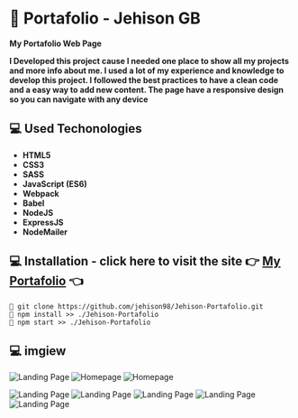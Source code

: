 # 💼 **Portafolio - Jehison GB**

**My Portafolio Web Page**

**I Developed this project cause I needed one place to show all my projects and more info about me. I used a lot of my experience and knowledge to develop this project. I followed the best practices to have a clean code and a easy way to add new content. The page have a responsive design so you can navigate with any device**

## 💻 **Used Techonologies**

- **HTML5**
- **CSS3**
- **SASS**
- **JavaScript (ES6)**
- **Webpack**
- **Babel**
- **NodeJS**
- **ExpressJS**
- **NodeMailer**

## 💻 **Installation - click here to visit the site 👉 [My Portafolio](https://jehison98.github.io/JehisonGB-Portafolio/)** 👈

```
🔹 git clone https://github.com/jehison98/Jehison-Portafolio.git
🔹 npm install >> ./Jehison-Portafolio
🔹 npm start >> ./Jehison-Portafolio
```

## 💻 **imgiew**

<p>
<img alt='Landing Page' src='./readme-imgs/img-1.png'>
<img alt='Homepage' src='./readme-imgs/img-2.png'>
<img alt='Homepage' src='./readme-imgs/img-3.png'>
</p>
<p>
<img alt='Landing Page' src='./readme-imgs/img-4.png'>
<img alt='Landing Page' src='./readme-imgs/img-5.png'>
<img alt='Landing Page' src='./readme-imgs/img-6.png'>
<img alt='Landing Page' src='./readme-imgs/img-7.png'>
<img alt='Landing Page' src='./readme-imgs/img-8.png'>
</p>
